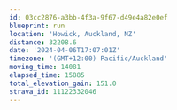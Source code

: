 ```yaml
---
id: 03cc2876-a3bb-4f3a-9f67-d49e4a82e0ef
blueprint: run
location: 'Howick, Auckland, NZ'
distance: 32208.6
date: '2024-04-06T17:07:01Z'
timezone: '(GMT+12:00) Pacific/Auckland'
moving_time: 14081
elapsed_time: 15885
total_elevation_gain: 151.0
strava_id: 11122332046
---
```

